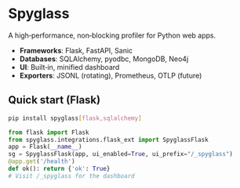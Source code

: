 # Spyglass

A high‑performance, non‑blocking profiler for Python web apps.

- **Frameworks**: Flask, FastAPI, Sanic
- **Databases**: SQLAlchemy, pyodbc, MongoDB, Neo4j
- **UI**: Built‑in, minified dashboard
- **Exporters**: JSONL (rotating), Prometheus, OTLP (future)

## Quick start (Flask)
```bash
pip install spyglass[flask,sqlalchemy]
```
```python
from flask import Flask
from spyglass.integrations.flask_ext import SpyglassFlask
app = Flask(__name__)
sg = SpyglassFlask(app, ui_enabled=True, ui_prefix="/_spyglass")
@app.get('/health')
def ok(): return {'ok': True}
# Visit /_spyglass for the dashboard
```
